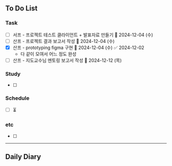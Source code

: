 ## To Do List
### Task
- [ ] 서프 - 프로젝트 테스트 클라이언트 + 발표자료 만들기 📅 2024-12-04 (수)
- [ ] 산프 - 프로젝트 결과 보고서 작성 📅 2024-12-04 (수)
- [x] 산프 - prototyping figma 구현 📅 2024-12-04 (수) ✅ 2024-12-02
	- 다 같이 모여서 어느 정도 완성
- [ ] 산프 - 지도교수님 멘토링 보고서 작성 📅 2024-12-12 (목)

### Study
- [ ] 

### Schedule
- [ ] ⏳

### etc
- [ ] 

---
## Daily Diary
